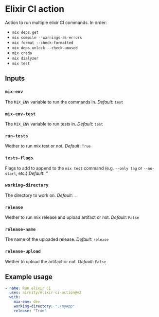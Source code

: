 # Elixir CI action

Action to run multiple elixir CI commands. In order:

- `mix deps.get`
- `mix compile --warnings-as-errors`
- `mix format --check-formatted`
- `mix deps.unlock --check-unused`
- `mix credo`
- `mix dialyzer`
- `mix test`

## Inputs

### `mix-env`

The `MIX_ENV` variable to run the commands in.
_Default_: `test`

### `mix-env-test`

The `MIX_ENV` variable to run tests in.
_Default_: `test`

### `run-tests`

Wether to run mix test or not.
_Default_: `True`

###  `tests-flags`
Flags to add to append to the `mix test` command (e.g. `--only tag` or `--no-start`, etc.)
_Default_: ''

### `working-directory`

The directory to work on.
_Default_: `.`

### `release`

Wether to run mix release and upload artifact or not.
_Default_: `False`

### `release-name`

The name of the uploaded release.
_Default_: `release`

### `release-upload`

Wether to upload the artifact or not.
_Default_: `False`

## Example usage

```yaml
- name: Run elixir CI
  uses: airnity/elixir-ci-action@v2
  with:
    mix-env: dev
    working-directory: "./myApp"
    release: "True"
```
